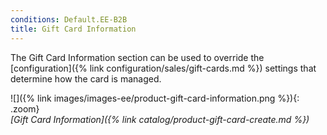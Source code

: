 ```yaml
---
conditions: Default.EE-B2B
title: Gift Card Information
---
```


The Gift Card Information section can be used to override the [configuration]({% link configuration/sales/gift-cards.md %}) settings that determine how the card is managed.

![]({% link images/images-ee/product-gift-card-information.png %}){: .zoom}  
*[Gift Card Information]({% link catalog/product-gift-card-create.md %})*
